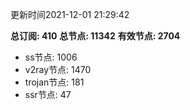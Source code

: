 更新时间2021-12-01 21:29:42

**总订阅: 410**
**总节点: 11342**
**有效节点: 2704**
- ss节点: 1006
- v2ray节点: 1470
- trojan节点: 181
- ssr节点: 47
